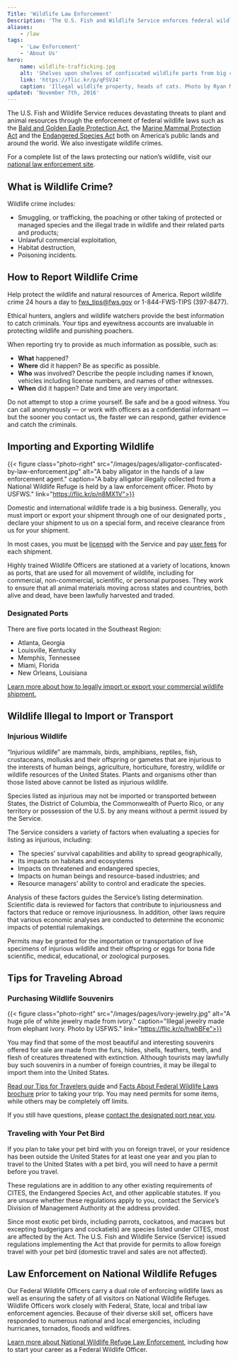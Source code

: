 ```yaml
---
Title: 'Wildlife Law Enforcement'
Description: 'The U.S. Fish and Wildlife Service enforces federal wildlife laws that protect imperiled plants and animals around the world. We investigate wildlife crime, including wildlife smuggling, and ensure that visitors to our National Wildlife Refuges have a safe experience.'
aliases:
    - /law
tags:
    - 'Law Enforcement'
    - 'About Us'
hero:
    name: wildlife-trafficking.jpg
    alt: 'Shelves upon shelves of confiscated wildlife parts from big cats including tigers and leopards.'
    link: 'https://flic.kr/p/qFSVJ4'
    caption: 'Illegal wildlife property, heads of cats. Photo by Ryan Moehring, USFWS.'
updated: 'November 7th, 2016'
---
```


The U.S. Fish and Wildlife Service reduces devastating threats to plant and animal resources through the enforcement of federal wildlife laws such as the [Bald and Golden Eagle Protection Act](http://www.fws.gov/midwest/MidwestBird/EaglePermits/bagepa.html), the [Marine Mammal Protection Act](http://www.fws.gov/international/laws-treaties-agreements/us-conservation-laws/marine-mammal-protection-act.html) and the [Endangered Species Act](/endangered-species-act/) both on America’s public lands and around the world. We also investigate wildlife crimes.

For a complete list of the laws protecting our nation’s wildlife, visit our [national law enforcement site](http://www.fws.gov/le/laws-regulations.html).

## What is Wildlife Crime?

Wildlife crime includes:
 - Smuggling, or trafficking, the poaching or other taking of protected or managed species and the illegal trade in wildlife and their related parts and products;
 - Unlawful commercial exploitation,
 - Habitat destruction,
 - Poisoning incidents.

## How to Report Wildlife Crime

Help protect the wildlife and natural resources of America. Report wildlife crime 24 hours a day to
[fws_tips@fws.gov](mailto:fws_tips@fws.gov) or 1-844-FWS-TIPS (397-8477).

Ethical hunters, anglers and wildlife watchers provide the best information to catch criminals. Your tips and eyewitness accounts are invaluable in protecting wildlife and punishing poachers.

When reporting try to provide as much information as possible, such as:

 - **What** happened?
 - **Where** did it happen? Be as specific as possible.
 - **Who** was involved? Describe the people including names if known, vehicles including license numbers, and names of other witnesses.
 - **When** did it happen? Date and time are very important.

Do not attempt to stop a crime yourself. Be safe and be a good witness. You can call anonymously — or work with officers as a confidential informant — but the sooner you contact us, the faster we can respond, gather evidence and catch the criminals.

## Importing and Exporting Wildlife

{{< figure class="photo-right" src="/images/pages/alligator-confiscated-by-law-enforcement.jpg" alt="A baby alligator in the hands of a law enforcement agent." caption="A baby alligator illegally collected from a National Wildlife Refuge is held by a law enforcement officer. Photo by USFWS." link="https://flic.kr/p/n8MX1V">}}

Domestic and international wildlife trade is a big business. Generally, you must import or export your shipment through one of our designated ports , declare your shipment to us on a special form, and receive clearance from us for your shipment.

In most cases, you must be [licensed](https://www.fws.gov/le/le-permits.html) with the Service and pay [user fees](http://ecfr.gpoaccess.gov/cgi/t/text/text-idx?c=ecfr&sid=95faeb6681fe7bee9d855248beec53aa&rgn=div8&view=text&node=50:1.0.1.2.8.9.7.4&idno=50&linkname=User%20Fees) for each shipment.

Highly trained Wildlife Officers are stationed at a variety of locations, known as ports, that are used for all movement of wildlife, including for commercial, non-commercial, scientific, or personal purposes. They work to ensure that all animal materials moving across states and countries, both alive and dead, have been lawfully harvested and traded.

### Designated Ports

There are five ports located in the Southeast Region:

 - Atlanta, Georgia
 - Louisville, Kentucky
 - Memphis, Tennessee
 - Miami, Florida
 - New Orleans, Louisiana

[Learn more about how to legally import or export your commercial wildlife shipment.](https://www.fws.gov/le/commercial-wildlife-shipment.html)

## Wildlife Illegal to Import or Transport

### Injurious Wildlife

“Injurious wildlife” are mammals, birds, amphibians, reptiles, fish, crustaceans, mollusks and their offspring or gametes that are injurious to the interests of human beings, agriculture, horticulture, forestry, wildlife or wildlife resources of the United States. Plants and organisms other than those listed above cannot be listed as injurious wildlife.

Species listed as injurious may not be imported or transported between States, the District of Columbia, the Commonwealth of Puerto Rico, or any territory or possession of the U.S. by any means without a permit issued by the Service.

The Service considers a variety of factors when evaluating a species for listing as injurious, including:

 - The species’ survival capabilities and ability to spread geographically,
 - Its impacts on habitats and ecosystems
 - Impacts on threatened and endangered species,
 - Impacts on human beings and resource-based industries; and
 - Resource managers’ ability to control and eradicate the species.

Analysis of these factors guides the Service’s listing determination. Scientific data is reviewed for factors that contribute to injuriousness and factors that reduce or remove injuriousness. In addition, other laws require that various economic analyses are conducted to determine the economic impacts of potential rulemakings.

Permits may be granted for the importation or transportation of live specimens of injurious wildlife and their offspring or eggs for bona fide scientific, medical, educational, or zoological purposes.

## Tips for Traveling Abroad

### Purchasing Wildlife Souvenirs

{{< figure class="photo-right" src="/images/pages/ivory-jewelry.jpg" alt="A huge pile of white jewelry made from ivory." caption="Illegal jewelry made from elephant ivory. Photo by USFWS." link="https://flic.kr/p/hwhBFe">}}

You may find that some of the most beautiful and interesting souvenirs offered for sale are made from the furs, hides, shells, feathers, teeth, and flesh of creatures threatened with extinction. Although tourists may lawfully buy such souvenirs in a number of foreign countries, it may be illegal to import them into the United States.

[Read our Tips for Travelers guide](http://www.fws.gov/le/tips-for-travelers.html) and [Facts About Federal Wildlife Laws brochure](http://www.fws.gov/le/pdf/FactsWildlifeLaws.pdf) prior to taking your trip. You may need permits for some items, while others may be completely off limits.

If you still have questions, please [contact the designated port near you](http://www.fws.gov/le/designated-ports.html).

### Traveling with Your Pet Bird

If you plan to take your pet bird with you on foreign travel, or your residence has been outside the United States for at least one year and you plan to travel to the United States with a pet bird, you will need to have a permit before you travel.

These regulations are in addition to any other existing requirements of CITES, the Endangered Species Act, and other applicable statutes. If you are unsure whether these regulations apply to you, contact the Service’s Division of Management Authority at the address provided.

Since most exotic pet birds, including parrots, cockatoos, and macaws but excepting budgerigars and cockatiels) are species listed under CITES, most are affected by the Act. The U.S. Fish and Wildlife Service (Service) issued regulations implementing the Act that provide for permits to allow foreign travel with your pet bird (domestic travel and sales are not affected).

## Law Enforcement on National Wildlife Refuges

Our Federal Wildlife Officers carry a dual role of enforcing wildlife laws as well as ensuring the safety of all visitors on National Wildlife Refuges. Wildlife Officers work closely with Federal, State, local and tribal law enforcement agencies. Because of their diverse skill set, officers have responded to numerous national and local emergencies, including hurricanes, tornados, floods and wildfires.

[Learn more about National Wildlife Refuge Law Enforcement](http://www.fws.gov/refuges/lawEnforcement/), including how to start your career as a Federal Wildlife Officer.
